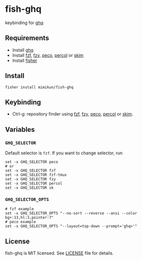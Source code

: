 # fish-ghq

keybinding for [ghq]

## Requirements

* Install [ghq]
* Install [fzf], [fzy], [peco], [percol] or [skim]
* Install [fisher]

## Install

```fish
fisher install mimikun/fish-ghq
```

## Keybinding

* Ctrl-g: repository finder using [fzf], [fzy], [peco], [percol] or [skim].

## Variables

### `GHQ_SELECTOR`

Default selector is `fzf`. If you want to change selector, run

```fish
set -x GHQ_SELECTOR peco
# or
set -x GHQ_SELECTOR fzf
set -x GHQ_SELECTOR fzf-tmux
set -x GHQ_SELECTOR fzy
set -x GHQ_SELECTOR percol
set -x GHQ_SELECTOR sk
```

### `GHQ_SELECTOR_OPTS`

```fish
# fzf example
set -x GHQ_SELECTOR_OPTS "--no-sort --reverse --ansi --color bg+:13,hl:3,pointer:7"
# peco example
set -x GHQ_SELECTOR_OPTS "--layout=top-down --prompt='ghq>'"
```

## License

fish-ghq is MIT licensed. See [LICENSE](LICENSE.txt) file for details.

[ghq]:https://github.com/x-motemen/ghq
[peco]:https://github.com/peco/peco
[fzf]:https://github.com/junegunn/fzf
[fzy]:https://github.com/jhawthorn/fzy
[percol]:https://github.com/mooz/percol
[skim]:https://github.com/lotabout/skim
[fisher]:https://github.com/jorgebucaran/fisher
